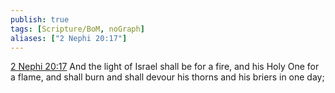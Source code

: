 ```yaml
---
publish: true
tags: [Scripture/BoM, noGraph]
aliases: ["2 Nephi 20:17"]
---
```

[2 Nephi 20:17](https://churchofjesuschrist.org/study/scriptures/bofm/2-ne/20?lang=eng&id=p17#p17) And the light of Israel shall be for a fire, and his Holy One for a flame, and shall burn and shall devour his thorns and his briers in one day;
